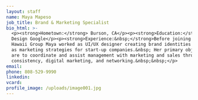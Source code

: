 ```yaml
---
layout: staff
name: Maya Mapeso
job_title: Brand & Marketing Specialist
bio_html: >-
  <p><strong>Hometown:</strong> Burson, CA</p><p><strong>Education:</strong> UX
  Design Google</p><p><strong>Experience:&nbsp;</strong>Before joining The
  Hawaii Group Maya worked as UI/UX designer creating brand identities as well
  as marketing strategies for start-up companies.&nbsp; Her primary objectives
  are to coordinate and assist management with marketing and sales through brand
  consistency, digital marketing, and networking.&nbsp;&nbsp;</p>
email:
phone: 808-529-9990
linkedin:
vcard:
profile_image: /uploads/image001.jpg
---
```


